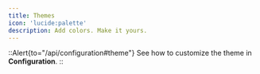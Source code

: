 ```yaml
---
title: Themes
icon: 'lucide:palette'
description: Add colors. Make it yours.
---
```


::Alert{to="/api/configuration#theme"}
See how to customize the theme in **Configuration**.
::
